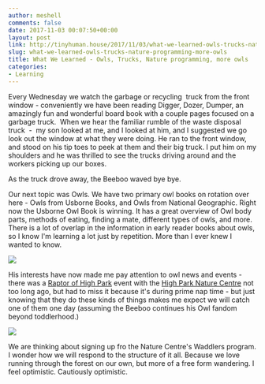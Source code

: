 ```yaml
---
author: meshell
comments: false
date: 2017-11-03 00:07:50+00:00
layout: post
link: http://tinyhuman.house/2017/11/03/what-we-learned-owls-trucks-nature-programming-more-owls/
slug: what-we-learned-owls-trucks-nature-programming-more-owls
title: What We Learned - Owls, Trucks, Nature programming, more owls
categories:
- Learning
---
```


Every Wednesday we watch the garbage or recycling  truck from the front window - conveniently we have been reading Digger, Dozer, Dumper, an amazingly fun and wonderful board book with a couple pages focused on a garbage truck.  When we hear the familiar rumble of the waste disposal truck  -  my son looked at me, and I looked at him, and I suggested we go look out the window at what they were doing. He ran to the front window, and stood on his tip toes to peek at them and their big truck. I put him on my shoulders and he was thrilled to see the trucks driving around and the workers picking up our boxes.

As the truck drove away, the Beeboo waved bye bye.

Our next topic was Owls. We have two primary owl books on rotation over here - Owls from Usborne Books, and Owls from National Geographic. Right now the Usborne Owl Book is winning. It has a great overview of Owl body parts, methods of eating, finding a mate, different types of owls, and more. There is a lot of overlap in the information in early reader books about owls, so I know I'm learning a lot just by repetition. More than I ever knew I wanted to know.

![](/img/Screen-Shot-2017-10-19-at-4.28.01-PM-1024x519-min.png)

His interests have now made me pay attention to owl news and events - there was a [Raptor of High Park](https://www.highparknaturecentre.com/ai1ec_event/the-raptors-of-high-park-family-nature-walk/?instance_id=12715) event with the [High Park Nature Centre](https://www.highparknaturecentre.com/) not too long ago, but had to miss it because it's during prime nap time - but just knowing that they do these kinds of things makes me expect we will catch one of them one day (assuming the Beeboo continues his Owl fandom beyond toddlerhood.)

![](/img/IN-THE-FOREST-min.jpg)

We are thinking about signing up fro the Nature Centre's Waddlers program. I wonder how we will respond to the structure of it all. Because we love running through the forest on our own, but more of a free form wandering. I feel optimistic. Cautiously optimistic.
